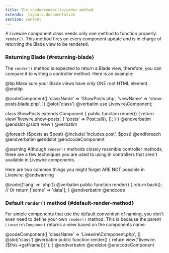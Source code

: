 ```yaml
---
title: The <code>render()</code> method
extends: _layouts.documentation
section: content
---
```


A Livewire component class needs only one method to function properly: `render()`. This method fires on every component update and is in charge of returning the Blade view to be rendered.

### Returning Blade {#returning-blade}
The `render()` method is expected to return a Blade view, therefore, you can compare it to writing a controller method. Here is an example:

@tip
Make sure your Blade views have only ONE root HTML element.
@endtip

@codeComponent([
    'className' => 'ShowPosts.php',
    'viewName' => 'show-posts.blade.php',
])
@slot('class')
@verbatim
use Livewire\Component;

class ShowPosts extends Component
{
    public function render()
    {
        return view('livewire.show-posts', [
            'posts' => Post::all(),
        ]);
    }
}
@endverbatim
@endslot
@slot('view')
@verbatim
<div>
    @foreach ($posts as $post)
        @include('includes.post', $post)
    @endforeach
</div>
@endverbatim
@endslot
@endcodeComponent

@warning
Although `render()` methods closely resemble controller methods, there are a few techniques you are used to using in controllers that aren't available in Livewire components.

Here are two common things you might forget ARE NOT possible in Livewire:
@endwarning

@code(['lang' => 'php'])
@verbatim
public function render()
{
    return back();
    // Or
    return ['some' => 'data'];
}
@endverbatim
@endcode

### Default `render()` method {#default-render-method}

For simple components that use the default convention of naming, you don't even need to define your own `render()` method. This is because the parent `Livewire\Component` returns a view based on the components name:

@codeComponent([
    'className' => 'Livewire\Component.php',
])
@slot('class')
@verbatim
public function render()
{
    return view("livewire.{$this->getName()}");
}
@endverbatim
@endslot
@endcodeComponent
